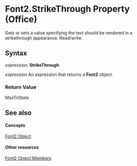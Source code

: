 
# Font2.StrikeThrough Property (Office)

Gets or sets a value specifying the text should be rendered in a strikethrough appearance. Read/write.


## Syntax

 _expression_. **StrikeThrough**

 _expression_ An expression that returns a **Font2** object.


### Return Value

MsoTriState


## See also


#### Concepts


[Font2 Object](8e892c52-56d9-72bd-2893-b15a17cd59ae.md)
#### Other resources


[Font2 Object Members](8c91a433-b474-486a-4c03-eb9f7b44ecb0.md)